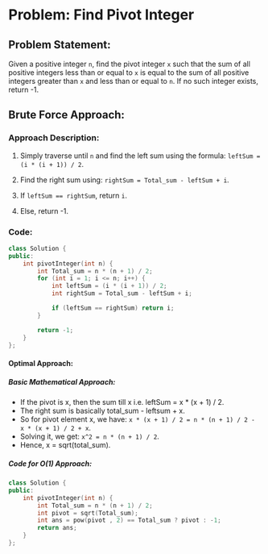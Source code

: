 # Problem: Find Pivot Integer

## Problem Statement:
Given a positive integer `n`, find the pivot integer `x` such that the sum of all positive integers less than or equal to `x` is equal to the sum of all positive integers greater than `x` and less than or equal to `n`. If no such integer exists, return -1.

## Brute Force Approach:

### Approach Description:
1. Simply traverse until `n` and find the left sum using the formula:
   `leftSum = (i * (i + 1)) / 2`.

2. Find the right sum using:
   `rightSum = Total_sum - leftSum + i`.

3. If `leftSum == rightSum`, return `i`.

4. Else, return -1.

### Code:
```cpp
class Solution {
public:
    int pivotInteger(int n) {
        int Total_sum = n * (n + 1) / 2;
        for (int i = 1; i <= n; i++) {
            int leftSum = (i * (i + 1)) / 2;
            int rightSum = Total_sum - leftSum + i;

            if (leftSum == rightSum) return i;
        }

        return -1;
    }
};
```



#### Optimal Approach:

##### Basic Mathematical Approach:

- If the pivot is x, then the sum till x i.e. leftSum = x * (x + 1) / 2.
- The right sum is basically total_sum - leftsum + x.
- So for pivot element x, we have:
   `x * (x + 1) / 2 = n * (n + 1) / 2 - x * (x + 1) / 2 + x`.
- Solving it, we get:
   `x^2 = n * (n + 1) / 2`.
- Hence, x = sqrt(total_sum).

##### Code for O(1) Approach:

```cpp
class Solution {
public:
    int pivotInteger(int n) {
        int Total_sum = n * (n + 1) / 2;
        int pivot = sqrt(Total_sum);
        int ans = pow(pivot , 2) == Total_sum ? pivot : -1;
        return ans;
    }
};
